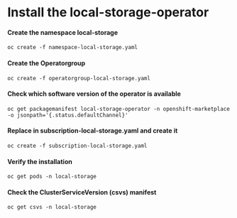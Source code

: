 # Install the local-storage-operator

#### Create the namespace local-storage
```
oc create -f namespace-local-storage.yaml
```

#### Create the Operatorgroup
```
oc create -f operatorgroup-local-storage.yaml
```

#### Check which software version of the operator is available
```
oc get packagemanifest local-storage-operator -n openshift-marketplace -o jsonpath='{.status.defaultChannel}'
```

#### Replace <SOFTWARE-VERSION> in subscription-local-storage.yaml and create it
```
oc create -f subscription-local-storage.yaml
```

#### Verify the installation
```
oc get pods -n local-storage
```

#### Check the ClusterServiceVersion (csvs) manifest
```
oc get csvs -n local-storage
```
